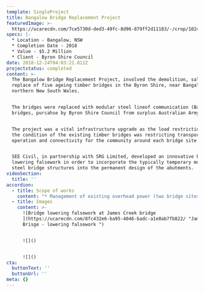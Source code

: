 ```yaml
---
template: SingleProject
title: Bangalow Bridge Replacement Project
featuredImage: >-
  https://ucarecdn.com/7ce5730d-ded3-49fc-8d96-879ff2d11183/-/crop/1024x563/0,63/-/preview/-/enhance/50/
specs: |-
  * Location - Bangalow, NSW
  * Completion Date - 2018
  * Value - $5.2 Million
  * Client - Byron Shire Council
date: 2018-12-24T04:03:21.811Z
projectstatus: completed
content: >-
  The Bangalow Bridge Replacement Project, involved the demolition, salavage and
  replace of five ageing timber bridges in the Byron Shire, near Bangalow in
  northern New South Wales. 


  The bridges were replaced with modular steel lineof communication (Bailey)
  bridges, purcahse by Byron Shire Council from surplus Australian Army Stock.


  The project was a vital infrastructure upgrade as the load restrictions due to
  the condition of the existing timber bridges was restricting transport
  operation and connectivity for the community around each bridge site. 


  SEE Civil, in partnership with SRG Limited, developed an innovative bridge
  lowering falsework in order to incorporate the typically temporary module
  steel bridge structures into the permanent design of the abutments.
videoSection:
  title: ''
accordion:
  - title: Scope of works
    content: "* ​Management of existing overhead power (two bridge sites) and existing Telstra services (three bridge sites) including some relocation.\r\n* Traffic control including full long-term closure (12 weeks) at most bridge sites.\r\n* Environmental controls including flora and fauna management and erosion and sediment control.\r\n* Clearing and grubbing (and disposal) at each bridge site, including minimisation of clearing limits and impacts where possible.\r\n* Earthworks to construction bridge accesses, abutments and temporary launch platforms.\r\n* Construction of slope stabilisation, foundations for bridge launch, foundations for permanent bridge, abutments and scour protection.\r\n* Dismantle and salvage existing timber bridges and existing steel bridge to a nominated location.\r\n* Assembly, launching, installation and securing of modular steel bridges including barrier rails, bridge decks and surface treatments. ​\r\n* Construction of retaining and short ramp ledge support walls.\r\n* Construction​ of approach roads earthworks, pavement works and seal."
  - title: Images
    content: >-
      ![Bridge lowering falsework at James Creek bridge
      ](https://ucarecdn.com/8fc432e6-ba95-4046-badc-a1e0ab7fb822/ "James Creek
      Brisge - lowering falsework ")


      ![]()


      ![]()
cta:
  buttonText: ''
  buttonUrl: ''
meta: {}
---
```


